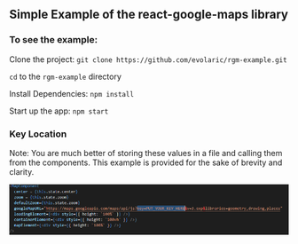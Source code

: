 ## Simple Example of the react-google-maps library

### To see the example:

Clone the project: `git clone https://github.com/evolaric/rgm-example.git`

`cd` to the `rgm-example` directory

Install Dependencies: `npm install`

Start up the app: `npm start`

### Key Location

Note: You are much better of storing these values in a file and calling them from the components. This example is provided for the sake of brevity and clarity.

![Key Location](https://github.com/evolaric/rgm-example/blob/master/key.png "Key Location")